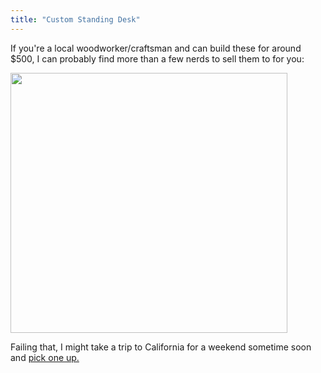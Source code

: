 ```yaml
---
title: "Custom Standing Desk"
---
```

<p>If you're a local woodworker/craftsman and can build these for around $500, I can probably find more than a few nerds to sell them to for you:</p>
<p><img src="https://chrisenns.com/wp-content/uploads/2011/06/wood-standingdesk.jpg" alt="" title="wood-standingdesk" width="443" height="416" class="aligncenter size-full wp-image-19576" /></p>
<p>Failing that, I might take a trip to California for a weekend sometime soon and <a href="https://www.tinkeringmonkey.com/custom-standing-desk">pick one up.</a></p>
